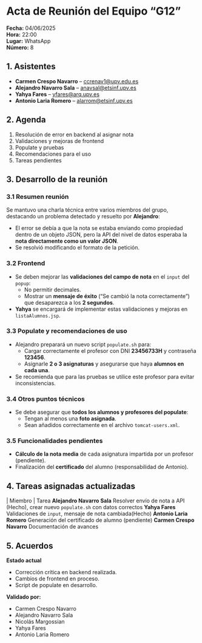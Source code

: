 # Acta de Reunión del Equipo “G12”

**Fecha:** 04/06/2025  
**Hora:** 22:00  
**Lugar:** WhatsApp  
**Número:** 8  

## 1. Asistentes
- **Carmen Crespo Navarro** – ccrenav1@upv.edu.es  
- **Alejandro Navarro Sala** – anavsal@etsinf.upv.es  
- **Yahya Fares** – yfares@arq.upv.es  
- **Antonio Laria Romero** – alarrom@etsinf.upv.es  

## 2. Agenda
1. Resolución de error en backend al asignar nota  
2. Validaciones y mejoras de frontend  
3. Populate y pruebas  
4. Recomendaciones para el uso  
5. Tareas pendientes  

## 3. Desarrollo de la reunión

### 3.1 Resumen reunión
Se mantuvo una charla técnica entre varios miembros del grupo, destacando un problema detectado y resuelto por **Alejandro**:  
- El error se debía a que la nota se estaba enviando como propiedad dentro de un objeto JSON, pero la API del nivel de datos esperaba la **nota directamente como un valor JSON**.  
- Se resolvió modificando el formato de la petición.

### 3.2 Frontend
- Se deben mejorar las **validaciones del campo de nota** en el `input` del `popup`:
  - No permitir decimales.
  - Mostrar un **mensaje de éxito** (“Se cambió la nota correctamente”) que desaparezca a los **2 segundos**.
- **Yahya** se encargará de implementar estas validaciones y mejoras en `listaAlumnos.jsp`.

### 3.3 Populate y recomendaciones de uso
- Alejandro preparará un nuevo script `populate.sh` para:
  - Cargar correctamente el profesor con DNI **23456733H** y contraseña **123456**.
  - Asignarle **2 o 3 asignaturas** y asegurarse que haya **alumnos en cada una**.
- Se recomienda que para las pruebas se utilice este profesor para evitar inconsistencias.

### 3.4 Otros puntos técnicos
- Se debe asegurar que **todos los alumnos y profesores del populate**:
  - Tengan al menos una **foto asignada**.
  - Sean añadidos correctamente en el archivo `tomcat-users.xml`.

### 3.5 Funcionalidades pendientes
- **Cálculo de la nota media** de cada asignatura impartida por un profesor (pendiente).
- Finalización del **certificado** del alumno (responsabilidad de Antonio).

## 4. Tareas asignadas actualizadas
| Miembro                | Tarea
**Alejandro Navarro Sala** Resolver envío de nota a API (Hecho), crear nuevo `populate.sh` con datos correctos
**Yahya Fares** Validaciones de `input`, mensaje de nota cambiada(Hecho)
**Antonio Laria Romero** Generación del certificado de alumno (pendiente)
**Carmen Crespo Navarro** Documentación de avances

## 5. Acuerdos

**Estado actual**
- Corrección crítica en backend realizada.
- Cambios de frontend en proceso.
- Script de populate en desarrollo.

**Validado por:**
- Carmen Crespo Navarro  
- Alejandro Navarro Sala  
- Nicolás Margossian  
- Yahya Fares  
- Antonio Laria Romero
